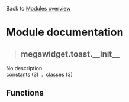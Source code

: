 Back to [Modules overview](https://github.com/pyrustic/megawidget/blob/master/docs/modules/README.md)
  
# Module documentation
>## megawidget.toast.\_\_init\_\_
No description
<br>
[constants (3)](https://github.com/pyrustic/megawidget/blob/master/docs/modules/content/megawidget.toast.__init__/constants.md) &nbsp;.&nbsp; [classes (3)](https://github.com/pyrustic/megawidget/blob/master/docs/modules/content/megawidget.toast.__init__/classes.md)


## Functions

